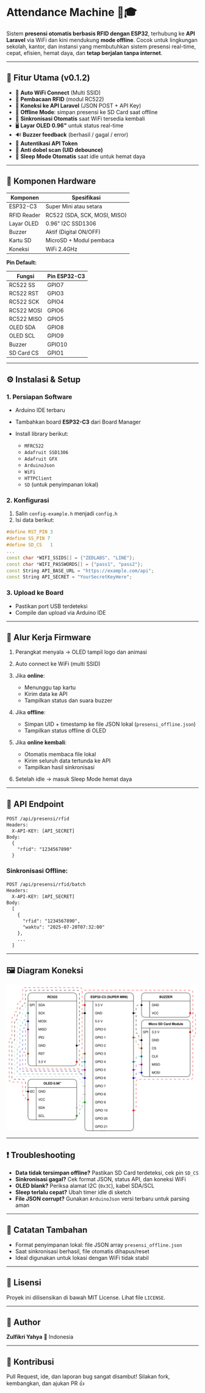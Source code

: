 # Attendance Machine 📡🎓

Sistem **presensi otomatis berbasis RFID dengan ESP32**, terhubung ke **API Laravel** via WiFi dan kini mendukung **mode offline**. Cocok untuk lingkungan sekolah, kantor, dan instansi yang membutuhkan sistem presensi real-time, cepat, efisien, hemat daya, dan **tetap berjalan tanpa internet**.

---

## 🔧 Fitur Utama (v0.1.2)

- 📶 **Auto WiFi Connect** (Multi SSID)
- 📡 **Pembacaan RFID** (modul RC522)
- 🧠 **Koneksi ke API Laravel** (JSON POST + API Key)
- 💾 **Offline Mode**: simpan presensi ke SD Card saat offline
- 🔄 **Sinkronisasi Otomatis** saat WiFi tersedia kembali
- 🖥️ **Layar OLED 0.96"** untuk status real-time
- 🔊 **Buzzer feedback** (berhasil / gagal / error)
- 🔐 **Autentikasi API Token**
- 🚫 **Anti dobel scan (UID debounce)**
- 🌙 **Sleep Mode Otomatis** saat idle untuk hemat daya

---

## 🧰 Komponen Hardware

| Komponen    | Spesifikasi                  |
| ----------- | ---------------------------- |
| ESP32-C3    | Super Mini atau setara       |
| RFID Reader | RC522 (SDA, SCK, MOSI, MISO) |
| Layar OLED  | 0.96" I2C SSD1306            |
| Buzzer      | Aktif (Digital ON/OFF)       |
| Kartu SD    | MicroSD + Modul pembaca      |
| Koneksi     | WiFi 2.4GHz                  |

**Pin Default:**

| Fungsi     | Pin ESP32-C3 |
| ---------- | ------------ |
| RC522 SS   | GPIO7        |
| RC522 RST  | GPIO3        |
| RC522 SCK  | GPIO4        |
| RC522 MOSI | GPIO6        |
| RC522 MISO | GPIO5        |
| OLED SDA   | GPIO8        |
| OLED SCL   | GPIO9        |
| Buzzer     | GPIO10       |
| SD Card CS | GPIO1        |

---

## ⚙️ Instalasi & Setup

### 1. Persiapan Software

- Arduino IDE terbaru
- Tambahkan board **ESP32-C3** dari Board Manager
- Install library berikut:

  - `MFRC522`
  - `Adafruit SSD1306`
  - `Adafruit GFX`
  - `ArduinoJson`
  - `WiFi`
  - `HTTPClient`
  - `SD` (untuk penyimpanan lokal)

### 2. Konfigurasi

1. Salin `config-example.h` menjadi `config.h`
2. Isi data berikut:

```cpp
#define RST_PIN 3
#define SS_PIN 7
#define SD_CS   1
...
const char *WIFI_SSIDS[] = {"ZEDLABS", "LINE"};
const char *WIFI_PASSWORDS[] = {"pass1", "pass2"};
const String API_BASE_URL = "https://example.com/api";
const String API_SECRET = "YourSecretKeyHere";
```

### 3. Upload ke Board

- Pastikan port USB terdeteksi
- Compile dan upload via Arduino IDE

---

## 🔁 Alur Kerja Firmware

1. Perangkat menyala → OLED tampil logo dan animasi
2. Auto connect ke WiFi (multi SSID)
3. Jika **online**:

   - Menunggu tap kartu
   - Kirim data ke API
   - Tampilkan status dan suara buzzer

4. Jika **offline**:

   - Simpan UID + timestamp ke file JSON lokal (`presensi_offline.json`)
   - Tampilkan status offline di OLED

5. Jika **online kembali**:

   - Otomatis membaca file lokal
   - Kirim seluruh data tertunda ke API
   - Tampilkan hasil sinkronisasi

6. Setelah idle → masuk Sleep Mode hemat daya

---

## 📡 API Endpoint

```http
POST /api/presensi/rfid
Headers:
  X-API-KEY: [API_SECRET]
Body:
  {
    "rfid": "1234567890"
  }
```

### Sinkronisasi Offline:

```http
POST /api/presensi/rfid/batch
Headers:
  X-API-KEY: [API_SECRET]
Body:
  [
    {
      "rfid": "1234567890",
      "waktu": "2025-07-20T07:32:00"
    },
    ...
  ]
```

---

## 🖼️ Diagram Koneksi

![Schema](v0.1.2.svg)

---

## ❗ Troubleshooting

- **Data tidak tersimpan offline?** Pastikan SD Card terdeteksi, cek pin `SD_CS`
- **Sinkronisasi gagal?** Cek format JSON, status API, dan koneksi WiFi
- **OLED blank?** Periksa alamat I2C (`0x3C`), kabel SDA/SCL
- **Sleep terlalu cepat?** Ubah timer idle di sketch
- **File JSON corrupt?** Gunakan `ArduinoJson` versi terbaru untuk parsing aman

---

## 📝 Catatan Tambahan

- Format penyimpanan lokal: file JSON array `presensi_offline.json`
- Saat sinkronisasi berhasil, file otomatis dihapus/reset
- Ideal digunakan untuk lokasi dengan WiFi tidak stabil

---

## 📄 Lisensi

Proyek ini dilisensikan di bawah MIT License. Lihat file `LICENSE`.

---

## 👤 Author

**Zulfikri Yahya**
📍 Indonesia

---

## 🤝 Kontribusi

Pull Request, ide, dan laporan bug sangat disambut!
Silakan fork, kembangkan, dan ajukan PR 👍
